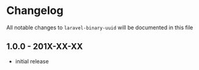 # Changelog

All notable changes to `laravel-binary-uuid` will be documented in this file

## 1.0.0 - 201X-XX-XX

- initial release
